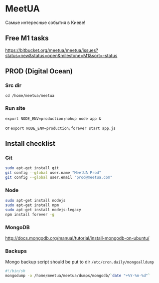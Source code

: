 # MeetUA
Самые интересные события в Киеве!

## Free M1 tasks
https://bitbucket.org/meetua/meetua/issues?status=new&status=open&milestone=M1&sort=-status

## PROD (Digital Ocean)

### Src dir

`cd /home/meetua/meetua`

### Run site

`export NODE_ENV=production;nohup node app &`

or
`export NODE_ENV=production;forever start app.js`

## Install checklist

### Git

```sh
sudo apt-get install git
git config --global user.name "MeetUA Prod"
git config --global user.email "prod@meetua.com"
```

### Node

```sh
sudo apt-get install nodejs
sudo apt-get install npm
sudo apt-get install nodejs-legacy
npm install forever -g
```

### MongoDB
http://docs.mongodb.org/manual/tutorial/install-mongodb-on-ubuntu/

### Backups

Mongo backup script should be put to dir `/etc/cron.daily/mongoalldump`

```sh
#!/bin/sh
mongodump -o /home/meetua/meetua/dumps/mongodb/`date "+%Y-%m-%d"`
```